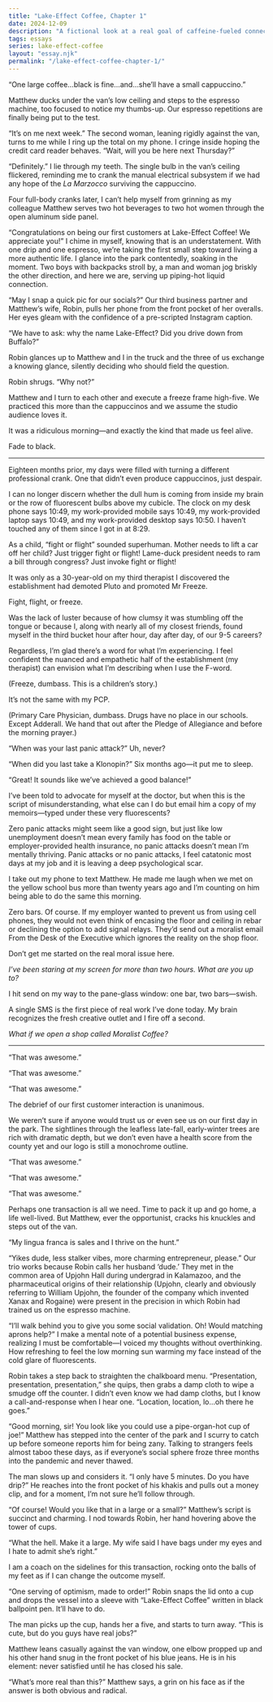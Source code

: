 ```yaml
---
title: "Lake-Effect Coffee, Chapter 1"
date: 2024-12-09
description: "A fictional look at a real goal of caffeine-fueled connection."
tags: essays
series: lake-effect-coffee
layout: "essay.njk"
permalink: "/lake-effect-coffee-chapter-1/"
---
```


“One large coffee…black is fine…and…she’ll have a small cappuccino.”

Matthew ducks under the van’s low ceiling and steps to the espresso machine, too focused to notice my thumbs-up. Our espresso repetitions are finally being put to the test.

“It’s on me next week.” The second woman, leaning rigidly against the van, turns to me while I ring up the total on my phone. I cringe inside hoping the credit card reader behaves. “Wait, will you be here next Thursday?”

“Definitely.” I lie through my teeth. The single bulb in the van’s ceiling flickered, reminding me to crank the manual electrical subsystem if we had any hope of the _La Marzocco_ surviving the cappuccino.

Four full-body cranks later, I can’t help myself from grinning as my colleague Matthew serves two hot beverages to two hot women through the open aluminum side panel.

“Congratulations on being our first customers at Lake-Effect Coffee! We appreciate you!” I chime in myself, knowing that is an understatement. With one drip and one espresso, we’re taking the first small step toward living a more authentic life. I glance into the park contentedly, soaking in the moment. Two boys with backpacks stroll by, a man and woman jog briskly the other direction, and here we are, serving up piping-hot liquid connection.

“May I snap a quick pic for our socials?” Our third business partner and Matthew’s wife, Robin, pulls her phone from the front pocket of her overalls. Her eyes gleam with the confidence of a pre-scripted Instagram caption.

“We have to ask: why the name Lake-Effect? Did you drive down from Buffalo?”

Robin glances up to Matthew and I in the truck and the three of us exchange a knowing glance, silently deciding who should field the question.

Robin shrugs. “Why not?”

Matthew and I turn to each other and execute a freeze frame high-five. We practiced this more than the cappuccinos and we assume the studio audience loves it.

It was a ridiculous morning—and exactly the kind that made us feel alive.

Fade to black.

***

Eighteen months prior, my days were filled with turning a different professional crank. One that didn’t even produce cappuccinos, just despair.

I can no longer discern whether the dull hum is coming from inside my brain or the row of fluorescent bulbs above my cubicle. The clock on my desk phone says 10:49, my work-provided mobile says 10:49, my work-provided laptop says 10:49, and my work-provided desktop says 10:50. I haven’t touched any of them since I got in at 8:29.

As a child, “fight or flight” sounded superhuman. Mother needs to lift a car off her child? Just trigger fight or flight! Lame-duck president needs to ram a bill through congress? Just invoke fight or flight!

It was only as a 30-year-old on my third therapist I discovered the establishment had demoted Pluto and promoted Mr Freeze.

Fight, flight, or freeze.

Was the lack of luster because of how clumsy it was stumbling off the tongue or because I, along with nearly all of my closest friends, found myself in the third bucket hour after hour, day after day, of our 9-5 careers?

Regardless, I’m glad there’s a word for what I’m experiencing. I feel confident the nuanced and empathetic half of the establishment (my therapist) can envision what I’m describing when I use the F-word.

(Freeze, dumbass. This is a children’s story.)

It’s not the same with my PCP.

(Primary Care Physician, dumbass. Drugs have no place in our schools. Except Adderall. We hand that out after the Pledge of Allegiance and before the morning prayer.)

“When was your last panic attack?” Uh, never?

“When did you last take a Klonopin?” Six months ago—it put me to sleep.

“Great! It sounds like we’ve achieved a good balance!”

I’ve been told to advocate for myself at the doctor, but when this is the script of misunderstanding, what else can I do but email him a copy of my memoirs—typed under these very fluorescents?

Zero panic attacks might seem like a good sign, but just like low unemployment doesn’t mean every family has food on the table or employer-provided health insurance, no panic attacks doesn’t mean I’m mentally thriving. Panic attacks or no panic attacks, I feel catatonic most days at my job and it is leaving a deep psychological scar.

I take out my phone to text Matthew. He made me laugh when we met on the yellow school bus more than twenty years ago and I’m counting on him being able to do the same this morning.

Zero bars. Of course. If my employer wanted to prevent us from using cell phones, they would not even think of encasing the floor and ceiling in rebar or declining the option to add signal relays. They’d send out a moralist email From the Desk of the Executive which ignores the reality on the shop floor.

Don’t get me started on the real moral issue here.

_I’ve been staring at my screen for more than two hours. What are you up to?_

I hit send on my way to the pane-glass window: one bar, two bars—swish.

A single SMS is the first piece of real work I’ve done today. My brain recognizes the fresh creative outlet and I fire off a second.

_What if we open a shop called Moralist Coffee?_

***

“That was awesome.”

“That was awesome.”

“That was awesome.”

The debrief of our first customer interaction is unanimous.

We weren’t sure if anyone would trust us or even see us on our first day in the park. The sightlines through the leafless late-fall, early-winter trees are rich with dramatic depth, but we don’t even have a health score from the county yet and our logo is still a monochrome outline.

“That was awesome.”

“That was awesome.”

“That was awesome.”

Perhaps one transaction is all we need. Time to pack it up and go home, a life well-lived. But Matthew, ever the opportunist, cracks his knuckles and steps out of the van.

“My lingua franca is sales and I thrive on the hunt.”

“Yikes dude, less stalker vibes, more charming entrepreneur, please.” Our trio works because Robin calls her husband ‘dude.’ They met in the common area of Upjohn Hall during undergrad in Kalamazoo, and the pharmaceutical origins of their relationship (Upjohn, clearly and obviously referring to William Upjohn, the founder of the company which invented Xanax and Rogaine) were present in the precision in which Robin had trained us on the espresso machine.

“I’ll walk behind you to give you some social validation. Oh! Would matching aprons help?” I make a mental note of a potential business expense, realizing I must be comfortable—I voiced my thoughts without overthinking. How refreshing to feel the low morning sun warming my face instead of the cold glare of fluorescents.

Robin takes a step back to straighten the chalkboard menu. “Presentation, presentation, presentation,” she quips, then grabs a damp cloth to wipe a smudge off the counter. I didn’t even know we had damp cloths, but I know a call-and-response when I hear one. “Location, location, lo…oh there he goes.”

“Good morning, sir! You look like you could use a pipe-organ-hot cup of joe!” Matthew has stepped into the center of the park and I scurry to catch up before someone reports him for being zany. Talking to strangers feels almost taboo these days, as if everyone’s social sphere froze three months into the pandemic and never thawed.

The man slows up and considers it. “I only have 5 minutes. Do you have drip?” He reaches into the front pocket of his khakis and pulls out a money clip, and for a moment, I’m not sure he’ll follow through.

“Of course! Would you like that in a large or a small?” Matthew’s script is succinct and charming. I nod towards Robin, her hand hovering above the tower of cups.

“What the hell. Make it a large. My wife said I have bags under my eyes and I hate to admit she’s right.”

I am a coach on the sidelines for this transaction, rocking onto the balls of my feet as if I can change the outcome myself.

“One serving of optimism, made to order!” Robin snaps the lid onto a cup and drops the vessel into a sleeve with “Lake-Effect Coffee” written in black ballpoint pen. It’ll have to do.

The man picks up the cup, hands her a five, and starts to turn away. “This is cute, but do you guys have real jobs?”

Matthew leans casually against the van window, one elbow propped up and his other hand snug in the front pocket of his blue jeans. He is in his element: never satisfied until he has closed his sale.

“What’s more real than this?” Matthew says, a grin on his face as if the answer is both obvious and radical.
